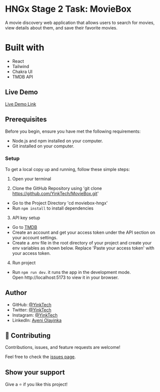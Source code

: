 # HNGx Stage 2 Task: MovieBox

A movie discovery web application that allows users to search for movies, view details about them, and save their favorite movies.

# Built with

- React
- Tailwind
- Chakra UI
- TMDB API

## Live Demo

[Live Demo Link](https://movie-box-azure.vercel.app/)

## Prerequisites

Before you begin, ensure you have met the following requirements:

- Node.js and npm installed on your computer.
- Git installed on your computer.

### Setup

To get a local copy up and running, follow these simple steps:

1. Open your terminal

2. Clone the GitHub Repository using 'git clone https://github.com/YinkTech/MovieBox.git'

- Go to the Project Directory 'cd moviebox-hngx'
- Run `npm install` to install dependencies

3. API key setup

- Go to [TMDB](https://developer.themoviedb.org/reference/intro/getting-started)
- Create an account and get your access token under the API section on your account settings.
- Create a .env file in the root directory of your project and create your env variables as shown below. Replace 'Paste your access token' with your access token.


4. Run project

- Run `npm run dev`. it runs the app in the development mode.<br>
  Open http://localhost:5173 to view it in your browser.


## Author

* GitHub: [@YinkTech](https://github.com/YinkTech)
* Twitter: [@YinkTech](https://twitter.com/yinktech)
* Instagram: [@YinkTech](https://twitter.com/layinka4dat)
* LinkedIn: [Ayeni Olayinka](https://www.linkedin.com/in/ayeni-olayinka-726181134/)

## 🤝 Contributing

Contributions, issues, and feature requests are welcome!

Feel free to check the [issues page](https://github.com/YinkTech/MovieBox/issues).

## Show your support

Give a ⭐️ if you like this project!